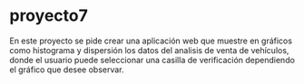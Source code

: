# proyecto7
En este proyecto se pide crear una aplicación web que muestre en gráficos como histograma y dispersión los datos del analisis de venta de vehículos, donde el usuario puede seleccionar una casilla de verificación dependiendo el gráfico que desee observar.